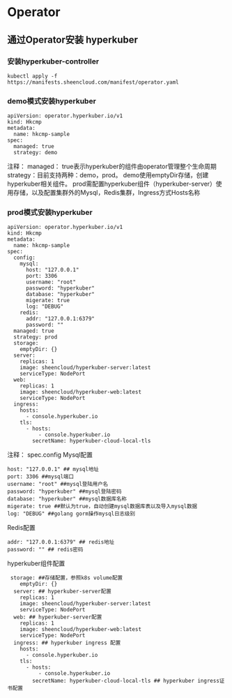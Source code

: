 # Operator
## 通过Operator安装 hyperkuber

### 安装hyperkuber-controller

```
kubectl apply -f https://manifests.sheencloud.com/manifest/operator.yaml
```
### demo模式安装hyperkuber
```
apiVersion: operator.hyperkuber.io/v1
kind: Hkcmp
metadata:
  name: hkcmp-sample
spec:
  managed: true
  strategy: demo 
```
注释：
managed： true表示hyperkuber的组件由operator管理整个生命周期
strategy：目前支持两种：demo，prod。
demo使用emptyDir存储，创建hyperkuber相关组件。
prod需配置hyperkuber组件（hyperkuber-server）使用存储，以及配置集群外的Mysql，Redis集群，Ingress方式Hosts名称


### prod模式安装hyperkuber
```
apiVersion: operator.hyperkuber.io/v1
kind: Hkcmp
metadata:
  name: hkcmp-sample
spec:
  config:
    mysql:
      host: "127.0.0.1"
      port: 3306
      username: "root"
      password: "hyperkuber"
      database: "hyperkuber"
      migerate: true
      log: "DEBUG"
    redis:
      addr: "127.0.0.1:6379"
      password: ""
  managed: true
  strategy: prod 
  storage:
    emptyDir: {}
  server:
    replicas: 1
    image: sheencloud/hyperkuber-server:latest
    serviceType: NodePort
  web:
    replicas: 1
    image: sheencloud/hyperkuber-web:latest
    serviceType: NodePort
  ingress:
    hosts:
      - console.hyperkuber.io
    tls:
      - hosts:
          - console.hyperkuber.io
        secretName: hyperkuber-cloud-local-tls
```
注释：
spec.config
Mysql配置
```
host: "127.0.0.1" ## mysql地址
port: 3306 ##mysql端口
username: "root" ##mysql登陆用户名
password: "hyperkuber" ##mysql登陆密码
database: "hyperkuber" ##mysql数据库名称
migerate: true ##默认为true，自动创建mysql数据库表以及导入mysql数据
log: "DEBUG" ##golang gorm操作mysql日志级别
```
Redis配置
```
addr: "127.0.0.1:6379" ## redis地址
password: "" ## redis密码
```
hyperkuber组件配置
```
 storage: ##存储配置，参照k8s volume配置
    emptyDir: {}
  server: ## hyperkuber-server配置
    replicas: 1
    image: sheencloud/hyperkuber-server:latest
    serviceType: NodePort
  web: ## hyperkuber-server配置
    replicas: 1
    image: sheencloud/hyperkuber-web:latest
    serviceType: NodePort
  ingress: ## hyperkuber ingress 配置
    hosts:
      - console.hyperkuber.io
    tls:
      - hosts:
          - console.hyperkuber.io
        secretName: hyperkuber-cloud-local-tls ## hyperkuber ingress证书配置
```